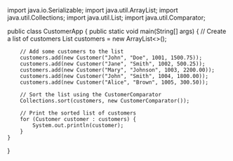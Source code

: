 import java.io.Serializable;
import java.util.ArrayList;
import java.util.Collections;
import java.util.List;
import java.util.Comparator;




public class CustomerApp {
    public static void main(String[] args) {
        // Create a list of customers
        List<Customer> customers = new ArrayList<>();

        // Add some customers to the list
        customers.add(new Customer("John", "Doe", 1001, 1500.75));
        customers.add(new Customer("Jane", "Smith", 1002, 500.25));
        customers.add(new Customer("Mary", "Johnson", 1003, 2200.00));
        customers.add(new Customer("John", "Smith", 1004, 1800.00));
        customers.add(new Customer("Alice", "Brown", 1005, 300.50));

        // Sort the list using the CustomerComparator
        Collections.sort(customers, new CustomerComparator());

        // Print the sorted list of customers
        for (Customer customer : customers) {
            System.out.println(customer);
        }
    }
}
